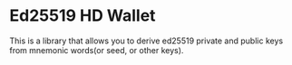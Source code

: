 # Ed25519 HD Wallet

This is a library that allows you to derive ed25519 private and public keys from mnemonic words(or seed, or other keys).
